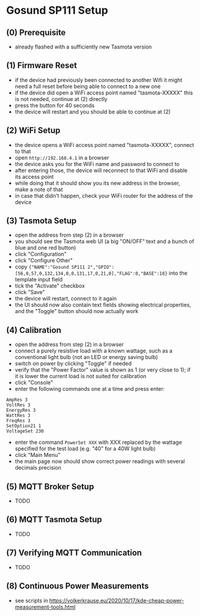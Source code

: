 Gosund SP111 Setup
==================

(0) Prerequisite
----------------

- already flashed with a sufficiently new Tasmota version

(1) Firmware Reset
------------------

- if the device had previously been connected to another Wifi it might need a full reset before being able to connect to a new one
- if the device did open a WiFi access point named "tasmota-XXXXX" this is not needed, continue at (2) directly
- press the button for 40 seconds
- the device will restart and you should be able to continue at (2)

(2) WiFi Setup
--------------

- the device opens a WiFi access point named "tasmota-XXXXX", connect to that
- open `http://192.168.4.1` in a browser
- the device asks you for the WiFi name and password to connect to
- after entering those, the device will reconnect to that WiFi and disable its access point
- while doing that it should show you its new address in the browser, make a note of that
- in case that didn't happen, check your WiFi router for the address of the device

(3) Tasmota Setup
-----------------

- open the address from step (2) in a browser
- you should see the Tasmota web UI (a big "ON/OFF" text and a bunch of blue and one red button)
- click "Configuration"
- click "Configure Other"
- copy `{"NAME":"Gosund SP111 2","GPIO":[56,0,57,0,132,134,0,0,131,17,0,21,0],"FLAG":0,"BASE":18}` into the template input field
- tick the "Activate" checkbox
- click "Save"
- the device will restart, connect to it again
- the UI should now also contain text fields showing electrical properties, and the "Toggle" button should now actually work

(4) Calibration
---------------

- open the address from step (2) in a browser
- connect a purely resistive load with a known wattage, such as a conventional light bulb (not an LED or energy saving bulb)
- switch on power by clicking "Toggle" if needed
- verify that the "Power Factor" value is shown as 1 (or very close to 1); if it is lower the current load is not suited for calibration
- click "Console"
- enter the following commands one at a time and press enter:
```
AmpRes 3
VoltRes 3
EnergyRes 3
WattRes 3
FreqRes 3
SetOption21 1﻿
VoltageSet 230
```
- enter the command `PowerSet XXX` with XXX replaced by the wattage specified for the test load (e.g. "40" for a 40W light bulb)
- click "Main Menu"
- the main page now should show correct power readings with several decimals precision

(5) MQTT Broker Setup
---------------------

- TODO

(6) MQTT Tasmota Setup
----------------------

- TODO

(7) Verifying MQTT Communication
--------------------------------

- TODO

(8) Continuous Power Measurements
---------------------------------

- see scripts in https://volkerkrause.eu/2020/10/17/kde-cheap-power-measurement-tools.html 
